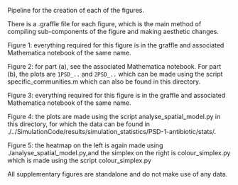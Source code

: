 Pipeline for the creation of each of the figures.

There is a .graffle file for each figure, which is the main method of compiling sub-components of the figure and making aesthetic changes.

Figure 1: everything required for this figure is in the graffle and associated Mathematica notebook of the same name.

Figure 2: for part (a), see the associated Mathematica notebook. For part (b), the plots are `1PSD_..` and `2PSD_..` which can be made using the script specific_communities.m which can also be found in this directory. 

Figure 3: everything required for this figure is in the graffle and associated Mathematica notebook of the same name.

Figure 4: the plots are made using the script analyse_spatial_model.py in this directory, for which the data can be found in ./../SimulationCode/results/simulation_statistics/PSD-1-antibiotic/stats/.  

Figure 5: the heatmap on the left is again made using ./analyse_spatial_model.py,and the simplex on the right is colour_simplex.py which is made using the script colour_simplex.py

All supplementary figures are standalone and do not make use of any data.